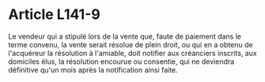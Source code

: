 # Article L141-9

Le vendeur qui a stipulé lors de la vente que, faute de paiement dans le terme convenu, la vente serait résolue de plein droit, ou qui en a obtenu de l'acquéreur la résolution à l'amiable, doit notifier aux créanciers inscrits, aux domiciles élus, la résolution encourue ou consentie, qui ne deviendra définitive qu'un mois après la notification ainsi faite.
